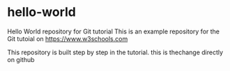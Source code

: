 # hello-world
Hello World repository for Git tutorial
This is an example repository for the Git tutoial on https://www.w3schools.com

This repository is built step by step in the tutorial.
this is thechange directly on github
